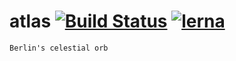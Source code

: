 # atlas [![Build Status](https://travis-ci.com/katrotz/atlas.svg?branch=master)](https://travis-ci.com/katrotz/atlas) [![lerna](https://img.shields.io/badge/maintained%20with-lerna-cc00ff.svg)](https://lerna.js.org/)


    Berlin's celestial orb

